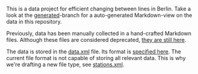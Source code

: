 This is a data project for efficient changing between lines in Berlin.
Take a look at the
[generated](https://github.com/OpenMetroMaps/berlin-change/tree/generated)-branch
for a auto-generated Markdown-view on the data in this repository.

Previously, data has been manually collected in a hand-crafted Markdown files.
Although these files are considered deprecated,
[they are still here](manual/README.md).

The data is stored in the [data.xml](data.xml) file.
Its format is
[specified here](https://github.com/OpenMetroMaps/OpenMetroMaps/blob/master/spec-change-format.md).
The current file format is not capable of storing all relevant data.
This is why we're drafting a new file type, see [stations.xml](stations.xml).

